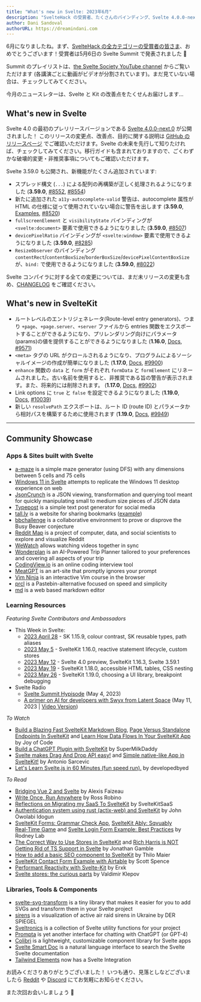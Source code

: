 ```yaml
---
title: "What's new in Svelte: 2023年6月"
description: "SvelteHack の受賞者、たくさんのバインディング、Svelte 4.0.0-next.0、そして SvelteKit の新機能がいっぱい"
author: Dani Sandoval
authorURL: https://dreamindani.com
---
```


6月になりましたね。まず、[SvelteHack の全カテゴリーの受賞者の皆さま](https://hack.sveltesociety.dev/winners)、おめでとうございます！受賞者は5月6日の Svelte Summit で発表されました 🎉

Summit のプレイリストは、[the Svelte Society YouTube channel](https://www.youtube.com/playlist?list=PL8bMgX1kyZTiODueVnrK5GR42u3hgN13X) からご覧いただけます (各講演ごとに動画がビデオが分割されています)。まだ見ていない場合は、チェックしてみてください。

今月のニュースレターは、Svelte と Kit の改善点をたくせんお届けします…

## What's new in Svelte

Svelte 4.0 の最初のプレリリースバージョンである [Svelte 4.0.0-next.0](https://github.com/sveltejs/svelte/releases) が公開されました！ このリリースの変更点、改善点、目的に関する説明は [GitHub のリリースページ](https://github.com/sveltejs/svelte/releases/tag/svelte%404.0.0-next.0) でご確認いただけます。Svelte の未来を先行して知りたければ、チェックしてみてください。移行ガイドも含まれておりますので、ごくわずかな破壊的変更・非推奨事項についてもご確認いただけます。

Svelte 3.59.0 も公開され、新機能がたくさん追加されています:
- スプレッド構文 (`...`) による配列の再構築が正しく処理されるようになりました (**3.59.0**, [#8552](https://github.com/sveltejs/svelte/issues/8552), [#8554](https://github.com/sveltejs/svelte/issues/8554))
- 新たに追加された `a11y-autocomplete-valid` 警告は、autocomplete 属性が HTML の仕様に従って使用されていない場合に警告を出します (**3.59.0**, [Examples](https://github.com/evcohen/eslint-plugin-jsx-a11y/blob/d32a27fb64f4127d31e4e76bd08e319cfaf0ba53/docs/rules/autocomplete-valid.md), [#8520](https://github.com/sveltejs/svelte/pull/8520))
- `fullscreenElement` と `visibilityState` バインディングが `<svelte:document>` 要素で使用できるようになりました (**3.59.0**, [#8507](https://github.com/sveltejs/svelte/pull/8507))
- `devicePixelRatio` バインディングが `<svelte:window>` 要素で使用できるようになりました (**3.59.0**, [#8285](https://github.com/sveltejs/svelte/issues/8285))
- `ResizeObserver` のバインディング `contentRect`/`contentBoxSize`/`borderBoxSize`/`devicePixelContentBoxSize` が、`bind:` で使用できるようになりました (**3.59.0**, [#8022](https://github.com/sveltejs/svelte/pull/8022))

Svelte コンパイラに対する全ての変更については、まだ未リリースの変更も含め、[CHANGELOG](https://github.com/sveltejs/svelte/blob/master/CHANGELOG.md)  をご確認ください。

## What's new in SvelteKit

- ルートレベルのエントリジェネレータ(Route-level entry generators)、つまり `+page`、`+page.server`、`+server` ファイルから entries 関数をエクスポートすることができるようになり、プリレンダリング向けにパラメータ(params)の値を提供することができるようになりました (**1.16.0**, [Docs](https://kit.svelte.jp/docs/page-options#entries), [#9571](https://github.com/sveltejs/kit/pull/9571))
- `<meta>` タグの URL がクロールされるようになり、プログラムによるソーシャルイメージの作成が簡単になりました (**1.17.0**, [Docs](https://kit.svelte.jp/docs/seo#manual-setup-title-and-meta), [#9900](https://github.com/sveltejs/kit/pull/9900))
- `enhance` 関数の `data` と `form` がそれぞれ `formData` と `formElement` にリネームされました。古い名前を使用すると、非推奨である旨の警告が表示されます。また、将来的には削除されます。 (**1.17.0**, [Docs](https://kit.svelte.jp/docs/form-actions#progressive-enhancement-use-enhance), [#9902](https://github.com/sveltejs/kit/pull/9902))
- Link options に `true` と `false` を設定できるようになりました (**1.19.0**, [Docs](https://kit.svelte.jp/docs/link-options#disabling-options), [#10039](https://github.com/sveltejs/kit/pull/10039))
- 新しい `resolvePath` エクスポートは、ルート ID (route ID) とパラメータから相対パスを構築するために使用されます (**1.19.0**, [Docs](https://kit.svelte.jp/docs/modules#sveltejs-kit-resolvepath), [#9949](https://github.com/sveltejs/kit/pull/9949))

---

## Community Showcase

### Apps & Sites built with Svelte

- [a-maze](https://github.com/nedredmond/a-maze) is a simple maze generator (using DFS) with any dimensions between 5 cells and 75 cells
- [Windows 11 in Svelte](https://github.com/yashash-pugalia/win11-svelte) attempts to replicate the Windows 11 desktop experience on web
- [JsonCrunch](https://github.com/aghorui/jsoncrunch) is a JSON viewing, transformation and querying tool meant for quickly manipulating small to medium size pieces of JSON data
- [Typepost](https://dezain.io/typepost/) is a simple text post generator for social media
- [tall.ly](https://tall.ly/) is a website for sharing bookmarks ([example](https://tall.ly/zx/icons))
- [bbchallenge](https://github.com/bbchallenge/bbchallenge) is a collaborative environment to prove or disprove the Busy Beaver conjecture
- [Reddit Map](https://github.com/iDPI-Umass/reddit-map) is a project of computer, data, and social scientists to explore and visualize Reddit
- [WeWatch](https://github.com/orosmatthew/wewatch) allows watching videos together in sync
- [Wonderplan](https://wonderplan.ai/) is an AI-Powered Trip Planner tailored to your preferences and covering all aspects of your trip
- [CodingView.io](https://codingview.io/) is an online coding interview tool
- [MeatGPT](https://meat-gpt.sonnet.io/) is an art-site that promptly ignores your prompt
- [Vim Ninja](https://www.vimninja.com/) is an interactive Vim course in the browser
- [prcl](https://prcl.dev/) is a Pastebin-alternative focused on speed and simplicity
- [md](https://github.com/rossrobino/md) is a web based markdown editor

### Learning Resources

_Featuring Svelte Contributors and Ambassadors_

- This Week in Svelte:
  - [2023 April 28](https://www.youtube.com/watch?v=LlONGghw_MA) - SK 1.15.9, colour contrast, SK reusable types, path aliases
  - [2023 May 5](https://www.youtube.com/watch?v=jo9osUzHnHY) - SvelteKit 1.16.0, reactive statement lifecycle, custom stores
  - [2023 May 12](https://www.youtube.com/watch?v=MBSYHW50xb8) - Svelte 4.0 preview, SvelteKit 1.16.3, Svelte 3.59.1
  - [2023 May 19](https://www.youtube.com/watch?v=CnvU6K12iK4) - SvelteKit 1.18.0, accessible HTML tables, CSS nesting
  - [2023 May 26](https://www.youtube.com/watch?v=oqroEq1DoKI) - SvelteKit 1.19.0, choosing a UI library, breakpoint debugging
- Svelte Radio
  - [Svelte Summit Hypisode](https://www.svelteradio.com/episodes/svelte-summit-hypisode) (May 4, 2023)
  - [A primer on AI for developers with Swyx from Latent Space](https://www.svelteradio.com/episodes/a-primer-on-ai-for-developers-with-swyx-from-latent-space) (May 11, 2023 | [Video Version](https://www.youtube.com/watch?v=PzImLLdU5Wk))

_To Watch_

- [Build a Blazing Fast SvelteKit Markdown Blog](https://www.youtube.com/watch?v=RhScu3uqGd0), [Page Versus Standalone Endpoints In SvelteKit](https://www.youtube.com/watch?v=8OmsVZuuQMc) and [Learn How Data Flows In Your SvelteKit App](https://www.youtube.com/watch?v=ampDDmT3TU0) by Joy of Code
- [Build a ChatGPT Plugin with SvelteKit](https://www.youtube.com/watch?v=P4wZ9JIxwjs) by SuperMilkDaddy
- [Svelte makes Drag And Drop API easy!](https://www.youtube.com/watch?v=lTDKhj83tec) and [Simple native-like App in SvelteKit!](https://www.youtube.com/watch?v=Enl4OPQ2OAM) by Antonio Sarcevic
- [Let's Learn Svelte.js in 60 Minutes (fun speed run).](https://www.youtube.com/watch?v=0FCbd1XVYWo) by developedbyed

_To Read_

- [Bridging Vue 2 and Svelte](https://workadventu.re/blog/post/bridging-vue2-and-svelte) by Alexis Faizeau
- [Write Once, Run Anywhere](https://blog.robino.dev/posts/drizzle-svelte) by Ross Robino
- [Reflections on Migrating my SaaS To SvelteKit](http://sveltekitsaas.com/articles/migrate-saas-to-sveltekit/) by SvelteKitSaaS
- [Authentication system using rust (actix-web) and SvelteKit](https://dev.to/sirneij/full-stack-authentication-system-using-rust-actix-web-and-sveltekit-1cc6) by John Owolabi Idogun
- [SvelteKit Forms: Grammar Check App](https://rodneylab.com/sveltekit-forms/), [SvelteKit Ably: Sqvuably Real‑Time Game](https://rodneylab.com/sveltekit-ably/) and [Svelte Login Form Example: Best Practices](https://rodneylab.com/svelte-login-form-example/) by Rodney Lab
- [The Correct Way to Use Stores in SvelteKit](https://dev.to/jdgamble555/the-correct-way-to-use-stores-in-sveltekit-3h6i) and [Rich Harris is NOT Getting Rid of TS Support in Svelte](https://dev.to/jdgamble555/rich-harris-is-not-getting-rid-of-ts-support-in-svelte-pp6) by Jonathan Gamble
- [How to add a basic SEO component to SvelteKit](https://maier.tech/posts/how-to-add-a-basic-seo-component-to-sveltekit) by Thilo Maier
- [SvelteKit Contact Form Example with Airtable](https://scottspence.com/posts/sveltekit-contact-form-example-with-airtable) by Scott Spence
- [Performant Reactivity with Svelte-Kit](https://itnext.io/performant-reactivity-with-svelte-kit-47d11769c5f) by Erxk
- [Svelte stores: the curious parts](https://blog.thoughtspile.tech/2023/04/22/svelte-stores/) by Valdimir Klepov

### Libraries, Tools & Components

- [svelte-svg-transform](https://github.com/bartektelec/svelte-svg-transform) is a tiny library that makes it easier for you to add SVGs and transform them in your Svelte project
- [sirens](https://github.com/spiegelgraphics/sirens) is a visualization of active air raid sirens in Ukraine by DER SPIEGEL
- [Sveltronics](https://github.com/vasucp1207/sveltronics) is a collection of Svelte utility functions for your project
- [Prompta](https://github.com/iansinnott/prompta) is yet another interface for chatting with ChatGPT (or GPT-4)
- [Colibri](https://github.com/thetinkerinc/colibri) is a lightweight, customizable component library for Svelte apps
- [Svelte Smart Doc](https://www.sveltron.com/) is a natural language interface to search the Svelte Svelte documentation
- [Tailwind Elements](https://tailwind-elements.com/docs/standard/integrations/svelte-integration/) now has a Svelte Integration

お読みくださりありがとうございました！ いつも通り、見落としなどございましたら [Reddit](https://www.reddit.com/r/sveltejs/) や [Discord](https://discord.gg/svelte) にてお気軽にお知らせください。

また次回お会いしましょう 👋
